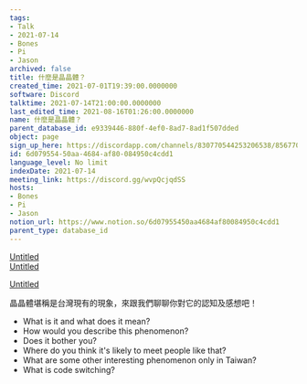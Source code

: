 ```yaml
---
tags:
- Talk
- 2021-07-14
- Bones
- Pi
- Jason
archived: false
title: 什麼是晶晶體？
created_time: 2021-07-01T19:39:00.0000000
software: Discord
talktime: 2021-07-14T21:00:00.0000000
last_edited_time: 2021-08-16T01:26:00.0000000
name: 什麼是晶晶體？
parent_database_id: e9339446-880f-4ef0-8ad7-8ad1f507dded
object: page
sign_up_here: https://discordapp.com/channels/830770544253206538/856770166356049960/860141754656620575
id: 6d079554-50aa-4684-af80-084950c4cdd1
language_level: No limit
indexDate: 2021-07-14
meeting_link: https://discord.gg/wvpQcjqdSS
hosts:
- Bones
- Pi
- Jason
notion_url: https://www.notion.so/6d07955450aa4684af80084950c4cdd1
parent_type: database_id
---
```



[Untitled](https://www.notion.so/60226399bd024bf4bf588586f8013a21)   
[Untitled](https://www.notion.so/cb083fc4f0b7459aa5afe1900ef25a1f)   

[Untitled](https://www.notion.so/482e61b02b9c4456b2b4fe86bb7544c6)   




晶晶體堪稱是台灣現有的現象，來跟我們聊聊你對它的認知及感想吧！

   - What is it and what does it mean?
   - How would you describe this phenomenon?
   - Does it bother you?
   - Where do you think it's likely to meet people like that?
   - What are some other interesting phenomenon only in Taiwan?
   - What is code switching?



